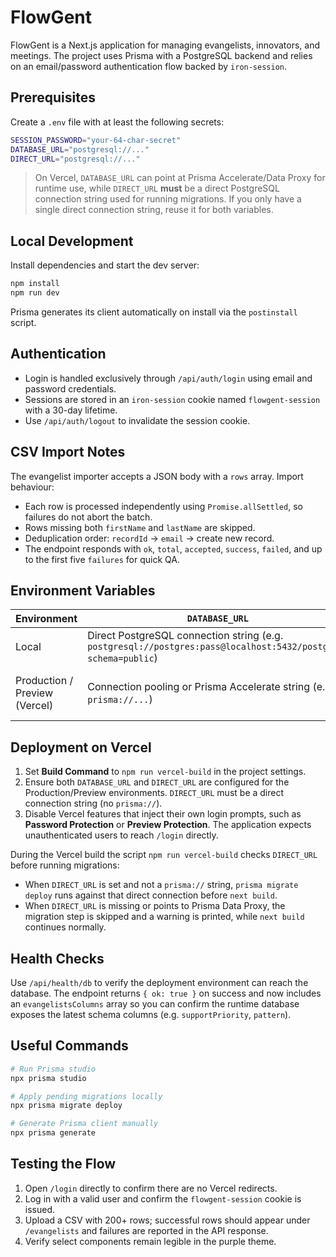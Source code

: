 # FlowGent

FlowGent is a Next.js application for managing evangelists, innovators, and meetings. The project uses Prisma with a PostgreSQL
backend and relies on an email/password authentication flow backed by `iron-session`.

## Prerequisites

Create a `.env` file with at least the following secrets:

```bash
SESSION_PASSWORD="your-64-char-secret"
DATABASE_URL="postgresql://..."
DIRECT_URL="postgresql://..."
```

> On Vercel, `DATABASE_URL` can point at Prisma Accelerate/Data Proxy for runtime use, while `DIRECT_URL` **must** be a
> direct PostgreSQL connection string used for running migrations. If you only have a single direct connection string, reuse
> it for both variables.

## Local Development

Install dependencies and start the dev server:

```bash
npm install
npm run dev
```

Prisma generates its client automatically on install via the `postinstall` script.

## Authentication

* Login is handled exclusively through `/api/auth/login` using email and password credentials.
* Sessions are stored in an `iron-session` cookie named `flowgent-session` with a 30-day lifetime.
* Use `/api/auth/logout` to invalidate the session cookie.

## CSV Import Notes

The evangelist importer accepts a JSON body with a `rows` array. Import behaviour:

* Each row is processed independently using `Promise.allSettled`, so failures do not abort the batch.
* Rows missing both `firstName` and `lastName` are skipped.
* Deduplication order: `recordId` → `email` → create new record.
* The endpoint responds with `ok`, `total`, `accepted`, `success`, `failed`, and up to the first five `failures` for quick QA.

## Environment Variables

| Environment | `DATABASE_URL` | `DIRECT_URL` |
|-------------|----------------|---------------|
| Local       | Direct PostgreSQL connection string (e.g. `postgresql://postgres:pass@localhost:5432/postgres?schema=public`) | Same value as `DATABASE_URL` |
| Production / Preview (Vercel) | Connection pooling or Prisma Accelerate string (e.g. `prisma://...`) | Direct PostgreSQL connection string (`postgresql://...`, **not** `prisma://`) |

## Deployment on Vercel

1. Set **Build Command** to `npm run vercel-build` in the project settings.
2. Ensure both `DATABASE_URL` and `DIRECT_URL` are configured for the Production/Preview environments. `DIRECT_URL` must be a
   direct connection string (no `prisma://`).
3. Disable Vercel features that inject their own login prompts, such as **Password Protection** or **Preview Protection**. The
   application expects unauthenticated users to reach `/login` directly.

During the Vercel build the script `npm run vercel-build` checks `DIRECT_URL` before running migrations:

* When `DIRECT_URL` is set and not a `prisma://` string, `prisma migrate deploy` runs against that direct connection before
  `next build`.
* When `DIRECT_URL` is missing or points to Prisma Data Proxy, the migration step is skipped and a warning is printed, while
  `next build` continues normally.

## Health Checks

Use `/api/health/db` to verify the deployment environment can reach the database. The endpoint returns `{ ok: true }` on
success and now includes an `evangelistsColumns` array so you can confirm the runtime database exposes the latest schema
columns (e.g. `supportPriority`, `pattern`).

## Useful Commands

```bash
# Run Prisma studio
npx prisma studio

# Apply pending migrations locally
npx prisma migrate deploy

# Generate Prisma client manually
npx prisma generate
```

## Testing the Flow

1. Open `/login` directly to confirm there are no Vercel redirects.
2. Log in with a valid user and confirm the `flowgent-session` cookie is issued.
3. Upload a CSV with 200+ rows; successful rows should appear under `/evangelists` and failures are reported in the API response.
4. Verify select components remain legible in the purple theme.
